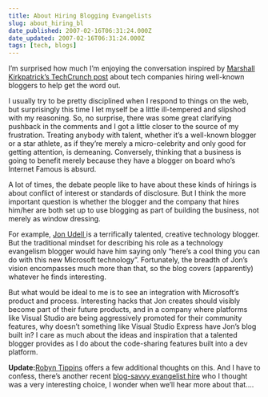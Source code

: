```yaml
---
title: About Hiring Blogging Evangelists
slug: about_hiring_bl
date_published: 2007-02-16T06:31:24.000Z
date_updated: 2007-02-16T06:31:24.000Z
tags: [tech, blogs]
---
```


I’m surprised how much I’m enjoying the conversation inspired by [Marshall Kirkpatrick’s TechCrunch post](http://www.techcrunch.com/2007/02/15/microsoft-hires-michael-gartenberg-as-new-evangelist/) about tech companies hiring well-known bloggers to help get the word out.

I usually try to be pretty disciplined when I respond to things on the web, but surprisingly this time I let myself be a little ill-tempered and slipshod with my reasoning. So, no surprise, there was some great clarifying pushback in the comments and I got a little closer to the source of my frustration. Treating anybody with talent, whether it’s a well-known blogger or a star athlete, as if they’re merely a micro-celebrity and only good for getting attention, is demeaning. Conversely, thinking that a business is going to benefit merely because they have a blogger on board who’s Internet Famous is absurd.

A lot of times, the debate people like to have about these kinds of hirings is about conflict of interest or standards of disclosure. But I think the more important question is whether the blogger and the company that hires him/her are both set up to use blogging as part of building the business, not merely as window dressing.

For example, [Jon Udell ](http://blog.jonudell.net/) is a terrifically talented, creative technology blogger. But the traditional mindset for describing his role as a technology evangelism blogger would have him saying only “here’s a cool thing you can do with this new Microsoft technology”. Fortunately, the breadth of Jon’s vision encompasses much more than that, so the blog covers (apparently) whatever he finds interesting.

But what would be ideal to me is to see an integration with Microsoft’s product and process. Interesting hacks that Jon creates should visibly become part of their future products, and in a company where platforms like Visual Studio are being aggressively promoted for their community features, why doesn’t something like Visual Studio Express have Jon’s blog built in? I care as much about the ideas and inspiration that a talented blogger provides as I do about the code-sharing features built into a dev platform.

**Update:**[Robyn Tippins](http://sleepyblogger.com/?p=569) offers a few additional thoughts on this. And I have to confess, there’s another recent [blog-savvy evangelist hire](http://www.electrolicious.com/) who I thought was a very interesting choice, I wonder when we’ll hear more about that….
